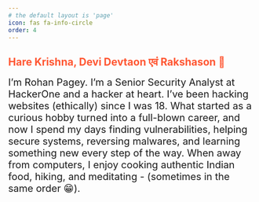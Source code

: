 ```yaml
---
# the default layout is 'page'
icon: fas fa-info-circle
order: 4
---
```


## <span style="color: #ff5733;">Hare Krishna, Devi Devtaon एवं Rakshason 🦋 


<span style="font-size: 20px;">
I’m Rohan Pagey. I’m a Senior Security Analyst at HackerOne and a hacker at heart. I’ve been hacking websites (ethically) since I was 18. What started as a curious hobby turned into a full-blown career, and now I spend my days finding vulnerabilities, helping secure systems, reversing malwares, and learning something new every step of the way.

<span style="font-size: 20px;">
When away from computers, I enjoy cooking authentic Indian food, hiking, and meditating - (sometimes in the same order 😁).

